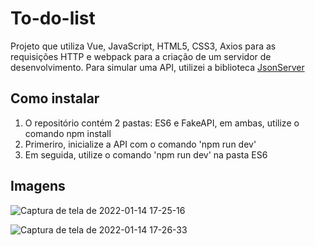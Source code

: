 # To-do-list
Projeto que utiliza Vue, JavaScript, HTML5, CSS3, Axios para as requisições HTTP e webpack para a criação de um servidor de desenvolvimento. Para simular uma API, utilizei a biblioteca [JsonServer](https://github.com/typicode/json-server)

## Como instalar
1. O repositório contém 2 pastas: ES6 e FakeAPI, em ambas, utilize o comando npm install
2. Primeriro, inicialize a API com o comando 'npm run dev'
3. Em seguida, utilize o comando 'npm run dev' na pasta ES6

## Imagens

![Captura de tela de 2022-01-14 17-25-16](https://user-images.githubusercontent.com/54656065/149587307-071da97a-01e3-46fb-bd77-d20cceb29250.png)


![Captura de tela de 2022-01-14 17-26-33](https://user-images.githubusercontent.com/54656065/149587395-7d86248e-65b4-4a6e-940b-6760d3bb247b.png)
